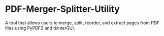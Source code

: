 # PDF-Merger-Splitter-Utility
A tool that allows users to merge, split, reorder, and extract pages from PDF files using PyPDF2 and tkinterGUI.
